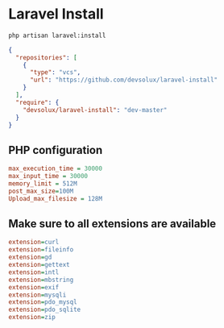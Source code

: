 # Laravel Install

```bash
php artisan laravel:install
```

```json
{
  "repositories": [
    {
      "type": "vcs",
      "url": "https://github.com/devsolux/laravel-install"
    }
  ],
  "require": {
    "devsolux/laravel-install": "dev-master"
  }
}
```

## PHP configuration
```ini
max_execution_time = 30000
max_input_time = 30000
memory_limit = 512M
post_max_size=100M
Upload_max_filesize = 128M
```

## Make sure to all extensions are available
```ini
extension=curl
extension=fileinfo
extension=gd
extension=gettext
extension=intl
extension=mbstring
extension=exif
extension=mysqli
extension=pdo_mysql
extension=pdo_sqlite
extension=zip
```
